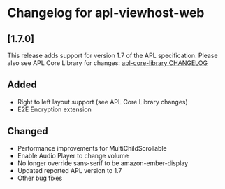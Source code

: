 # Changelog for apl-viewhost-web

## [1.7.0]

This release adds support for version 1.7 of the APL specification. Please also see APL Core Library for changes: [apl-core-library CHANGELOG](https://github.com/alexa/apl-core-library/blob/master/CHANGELOG.md)

## Added

- Right to left layout support (see APL Core Library changes)
- E2E Encryption extension

## Changed

- Performance improvements for MultiChildScrollable
- Enable Audio Player to change volume
- No longer override sans-serif to be amazon-ember-display
- Updated reported APL version to 1.7
- Other bug fixes
